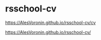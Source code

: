 # rsschool-cv

https://AlesVoronin.github.io/rsschool-cv/cv

https://AlesVoronin.github.io/rsschool-cv/

